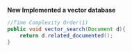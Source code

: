 **New Implemented a vector database**
```java
//Time Complexity Order(1)
public void vector_search(Document d){
    return d.related_documented();
}
```